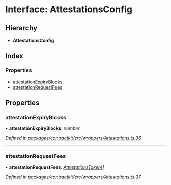 # Interface: AttestationsConfig

## Hierarchy

* **AttestationsConfig**

## Index

### Properties

* [attestationExpiryBlocks](_wrappers_attestations_.attestationsconfig.md#attestationexpiryblocks)
* [attestationRequestFees](_wrappers_attestations_.attestationsconfig.md#attestationrequestfees)

## Properties

###  attestationExpiryBlocks

• **attestationExpiryBlocks**: *number*

*Defined in [packages/contractkit/src/wrappers/Attestations.ts:36](https://github.com/celo-org/celo-monorepo/blob/master/packages/contractkit/src/wrappers/Attestations.ts#L36)*

___

###  attestationRequestFees

• **attestationRequestFees**: *[AttestationsToken](_wrappers_attestations_.attestationstoken.md)[]*

*Defined in [packages/contractkit/src/wrappers/Attestations.ts:37](https://github.com/celo-org/celo-monorepo/blob/master/packages/contractkit/src/wrappers/Attestations.ts#L37)*
